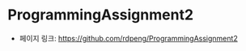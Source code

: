 ProgrammingAssignment2
==================================================
- 페이지 링크: https://github.com/rdpeng/ProgrammingAssignment2